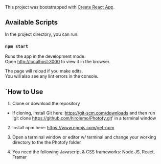 This project was bootstrapped with [Create React App](https://github.com/facebook/create-react-app).

## Available Scripts

In the project directory, you can run:

### `npm start`

Runs the app in the development mode.<br />
Open [http://localhost:3000](http://localhost:3000) to view it in the browser.

The page will reload if you make edits.<br />
You will also see any lint errors in the console.

## `How to Use

1. Clone or download the repository 
  - if cloning, install Git here: https://git-scm.com/downloads and then run 'git clone https://github.com/hirolemo/Photofy.git' in a terminal window

2. Install npm here: https://www.npmjs.com/get-npm

3. Open a terminal window or editor w/ terminal and change your working directory to the the Photofy folder

4. You need the following Javascript & CSS frameworks: Node.JS, React, Framer
